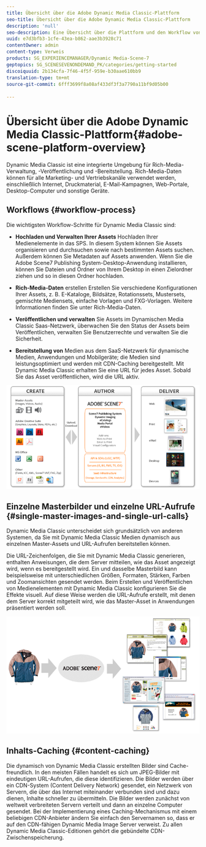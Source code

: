 ```yaml
---
title: Übersicht über die Adobe Dynamic Media Classic-Plattform
seo-title: Übersicht über die Adobe Dynamic Media Classic-Plattform
description: 'null'
seo-description: Eine Übersicht über die Plattform und den Workflow von Dynamic Media Classic.
uuid: e7d3bfb3-1cfe-43ea-b862-aae3b3928c71
contentOwner: admin
content-type: Verweis
products: SG_EXPERIENCEMANAGER/Dynamic Media-Scene-7
geptopics: SG_SCENESEVENONDEMAND_PK/categories/getting-started
discoiquuid: 2b134cfa-7f46-4f5f-959e-b30aae610bb9
translation-type: tm+mt
source-git-commit: 6fff3699f8a08af433df3f3a7790a11bf9d05b00

---
```



# Übersicht über die Adobe Dynamic Media Classic-Plattform{#adobe-scene-platform-overview}

Dynamic Media Classic ist eine integrierte Umgebung für Rich-Media-Verwaltung, -Veröffentlichung und -Bereitstellung. Rich-Media-Daten können für alle Marketing- und Vertriebskanäle verwendet werden, einschließlich Internet, Druckmaterial, E-Mail-Kampagnen, Web-Portale, Desktop-Computer und sonstige Geräte.

## Workflows {#workflow-process}

Die wichtigsten Workflow-Schritte für Dynamic Media Classic sind:

* **Hochladen und Verwalten Ihrer Assets** Hochladen Ihrer Medienelemente in das SPS. In diesem System können Sie Assets organisieren und durchsuchen sowie nach bestimmten Assets suchen. Außerdem können Sie Metadaten auf Assets anwenden. Wenn Sie die Adobe Scene7 Publishing System-Desktop-Anwendung installieren, können Sie Dateien und Ordner von Ihrem Desktop in einen Zielordner ziehen und so in diesen Ordner hochladen.

* **Rich-Media-Daten** erstellen Erstellen Sie verschiedene Konfigurationen Ihrer Assets, z. B. E-Kataloge, Bildsätze, Rotationssets, Mustersets, gemischte Mediensets, einfache Vorlagen und FXG-Vorlagen. Weitere Informationen finden Sie unter Rich-Media-Daten.

* **Veröffentlichen und verwalten** Sie Assets im Dynamischen Media Classic Saas-Netzwerk, überwachen Sie den Status der Assets beim Veröffentlichen, verwalten Sie Benutzerrechte und verwalten Sie die Sicherheit.

* **Bereitstellung von** Medien aus dem SaaS-Netzwerk für dynamische Medien, Anwendungen und Mobilgeräte; die Medien sind leistungsoptimiert und werden mit CDN-Caching bereitgestellt. Mit Dynamic Media Classic erhalten Sie eine URL für jedes Asset. Sobald Sie das Asset veröffentlichen, wird die URL aktiv.

![Der Workflow für dynamische Medien - Classic](/help/assets/gs_workflow.png)

## Einzelne Masterbilder und einzelne URL-Aufrufe {#single-master-images-and-single-url-calls}

Dynamic Media Classic unterscheidet sich grundsätzlich von anderen Systemen, da Sie mit Dynamic Media Classic Medien dynamisch aus einzelnen Master-Assets und URL-Aufrufen bereitstellen können.

Die URL-Zeichenfolgen, die Sie mit Dynamic Media Classic generieren, enthalten Anweisungen, die dem Server mitteilen, wie das Asset angezeigt wird, wenn es bereitgestellt wird. Ein und dasselbe Masterbild kann beispielsweise mit unterschiedlichen Größen, Formaten, Stärken, Farben und Zoomansichten gesendet werden. Beim Erstellen und Veröffentlichen von Medienelementen mit Dynamic Media Classic konfigurieren Sie die Effekte visuell. Auf diese Weise werden die URL-Aufrufe erstellt, mit denen dem Server korrekt mitgeteilt wird, wie das Master-Asset in Anwendungen präsentiert werden soll.

![Mit Dynamic Media Classic können Sie dasselbe Masterbild für verschiedene Medien in unterschiedlichen Größen und Formaten bereitstellen.](/help/assets/gs_dynamic_publishing.png)

## Inhalts-Caching {#content-caching}

Die dynamisch von Dynamic Media Classic erstellten Bilder sind Cache-freundlich. In den meisten Fällen handelt es sich um JPEG-Bilder mit eindeutigen URL-Aufrufen, die diese identifizieren. Die Bilder werden über ein CDN-System (Content Delivery Network) gesendet, ein Netzwerk von Servern, die über das Internet miteinander verbunden sind und dazu dienen, Inhalte schneller zu übermitteln. Die Bilder werden zunächst von weltweit verbreiteten Servern verteilt und dann an einzelne Computer gesendet. Bei der Implementierung eines Caching-Mechanismus mit einem beliebigen CDN-Anbieter ändern Sie einfach den Servernamen so, dass er auf den CDN-fähigen Dynamic Media Image Server verweist. Zu allen Dynamic Media Classic-Editionen gehört die gebündelte CDN-Zwischenspeicherung.
